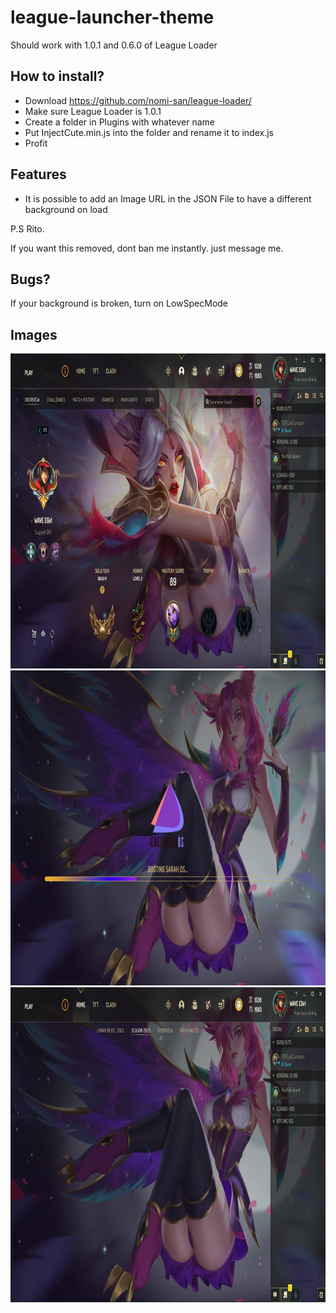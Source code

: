 # league-launcher-theme

Should work with 1.0.1 and 0.6.0 of League Loader

## How to install?

-  Download https://github.com/nomi-san/league-loader/
-  Make sure League Loader is 1.0.1
-  Create a folder in Plugins with whatever name
-  Put InjectCute.min.js into the folder and rename it to index.js
-  Profit

## Features

-  It is possible to add an Image URL in the JSON File to have a different background on load

P.S Rito.

If you want this removed, dont ban me instantly. just message me.

## Bugs?

If your background is broken, turn on LowSpecMode

## Images

<center>
<div align="center">
<img src="../Img/PDHdfhl.png" width="896" height="504"/>
<img src="../Img/O7550hH.png" width="896" height="504"/>
<img src="../Img/fhxGZN8.png" width="896" height="504"/> 
</div>
</center>
